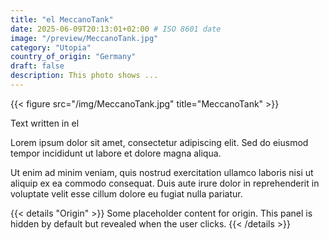```yaml
---
title: "el MeccanoTank"
date: 2025-06-09T20:13:01+02:00 # ISO 8601 date
image: "/preview/MeccanoTank.jpg"
category: "Utopia"
country_of_origin: "Germany"
draft: false
description: This photo shows ...
---
```


{{< figure src="/img/MeccanoTank.jpg" title="MeccanoTank" >}}

Text written in el

Lorem ipsum dolor sit amet, consectetur adipiscing elit. Sed do eiusmod tempor incididunt ut labore et dolore magna aliqua.

Ut enim ad minim veniam, quis nostrud exercitation ullamco laboris nisi ut aliquip ex ea commodo consequat. Duis aute irure dolor in reprehenderit in voluptate velit esse cillum dolore eu fugiat nulla pariatur.


{{< details "Origin" >}}
Some placeholder content for origin. This panel is hidden by default but revealed when the user clicks.
{{< /details >}}

